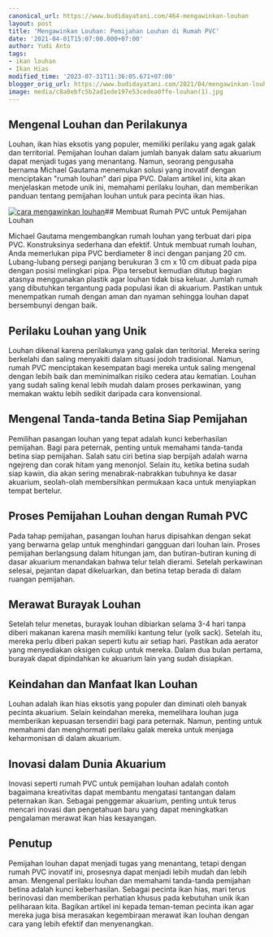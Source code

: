 ```yaml
---
canonical_url: https://www.budidayatani.com/464-mengawinkan-louhan
layout: post
title: 'Mengawinkan Louhan: Pemijahan Louhan di Rumah PVC'
date: '2021-04-01T15:07:00.000+07:00'
author: Yudi Anto
tags:
- ikan louhan
- Ikan Hias
modified_time: '2023-07-31T11:36:05.671+07:00'
blogger_orig_url: https://www.budidayatani.com/2021/04/mengawinkan-louhan-bersemi-kasih-di.html
image: media/c8a0ebfc5b2ad1ede197e53cedea0ffe-louhan(1).jpg
---
```

## Mengenal Louhan dan Perilakunya

Louhan, ikan hias eksotis yang populer, memiliki perilaku yang agak galak dan territorial. Pemijahan louhan dalam jumlah banyak dalam satu akuarium dapat menjadi tugas yang menantang. Namun, seorang pengusaha bernama Michael Gautama menemukan solusi yang inovatif dengan menciptakan "rumah louhan" dari pipa PVC. Dalam artikel ini, kita akan menjelaskan metode unik ini, memahami perilaku louhan, dan memberikan panduan tentang pemijahan louhan untuk para pecinta ikan hias.

[![cara mengawinkan louhan](https://blogger.googleusercontent.com/img/b/R29vZ2xl/AVvXsEiIqgWUYQMmkzHziPZamPwURpTCuD-whSCoR-GJbHQuDsR5FkoS4STLO0_KfmLQOEnaqR5cFdInNGzs-_dYiZSAlwrBDNLosE-ZOuqL7YZLNi2YtOwj_HU17rPjxJmRDhI7MXWZgD4jT2WJcbLm4yBOzyM4NriH5U3YJMGiIMmQlczG3D0hJ9s48DwaY_j4/w640-h360/louhan(1).jpg)](https://blogger.googleusercontent.com/img/b/R29vZ2xl/AVvXsEiIqgWUYQMmkzHziPZamPwURpTCuD-whSCoR-GJbHQuDsR5FkoS4STLO0_KfmLQOEnaqR5cFdInNGzs-_dYiZSAlwrBDNLosE-ZOuqL7YZLNi2YtOwj_HU17rPjxJmRDhI7MXWZgD4jT2WJcbLm4yBOzyM4NriH5U3YJMGiIMmQlczG3D0hJ9s48DwaY_j4/s2133/louhan(1).jpg)## Membuat Rumah PVC untuk Pemijahan Louhan

Michael Gautama mengembangkan rumah louhan yang terbuat dari pipa PVC. Konstruksinya sederhana dan efektif. Untuk membuat rumah louhan, Anda memerlukan pipa PVC berdiameter 8 inci dengan panjang 20 cm. Lubang-lubang persegi panjang berukuran 3 cm x 10 cm dibuat pada pipa dengan posisi melingkari pipa. Pipa tersebut kemudian ditutup bagian atasnya menggunakan plastik agar louhan tidak bisa keluar. Jumlah rumah yang dibutuhkan tergantung pada populasi ikan di akuarium. Pastikan untuk menempatkan rumah dengan aman dan nyaman sehingga louhan dapat bersembunyi dengan baik.

## Perilaku Louhan yang Unik

Louhan dikenal karena perilakunya yang galak dan teritorial. Mereka sering berkelahi dan saling menyakiti dalam situasi jodoh tradisional. Namun, rumah PVC menciptakan kesempatan bagi mereka untuk saling mengenal dengan lebih baik dan meminimalkan risiko cedera atau kematian. Louhan yang sudah saling kenal lebih mudah dalam proses perkawinan, yang memakan waktu lebih sedikit daripada cara konvensional.

## Mengenal Tanda-tanda Betina Siap Pemijahan

Pemilihan pasangan louhan yang tepat adalah kunci keberhasilan pemijahan. Bagi para peternak, penting untuk memahami tanda-tanda betina siap pemijahan. Salah satu ciri betina siap berpijah adalah warna ngejreng dan corak hitam yang menonjol. Selain itu, ketika betina sudah siap kawin, dia akan sering menabrak-nabrakkan tubuhnya ke dasar akuarium, seolah-olah membersihkan permukaan kaca untuk menyiapkan tempat bertelur.

## Proses Pemijahan Louhan dengan Rumah PVC

Pada tahap pemijahan, pasangan louhan harus dipisahkan dengan sekat yang berwarna gelap untuk menghindari gangguan dari louhan lain. Proses pemijahan berlangsung dalam hitungan jam, dan butiran-butiran kuning di dasar akuarium menandakan bahwa telur telah dierami. Setelah perkawinan selesai, pejantan dapat dikeluarkan, dan betina tetap berada di dalam ruangan pemijahan.

## Merawat Burayak Louhan

Setelah telur menetas, burayak louhan dibiarkan selama 3-4 hari tanpa diberi makanan karena masih memiliki kantung telur (yolk sack). Setelah itu, mereka perlu diberi pakan seperti kutu air setiap hari. Pastikan ada aerator yang menyediakan oksigen cukup untuk mereka. Dalam dua bulan pertama, burayak dapat dipindahkan ke akuarium lain yang sudah disiapkan.

## Keindahan dan Manfaat Ikan Louhan

Louhan adalah ikan hias eksotis yang populer dan diminati oleh banyak pecinta akuarium. Selain keindahan mereka, memelihara louhan juga memberikan kepuasan tersendiri bagi para peternak. Namun, penting untuk memahami dan menghormati perilaku galak mereka untuk menjaga keharmonisan di dalam akuarium.

## Inovasi dalam Dunia Akuarium

Inovasi seperti rumah PVC untuk pemijahan louhan adalah contoh bagaimana kreativitas dapat membantu mengatasi tantangan dalam peternakan ikan. Sebagai penggemar akuarium, penting untuk terus mencari inovasi dan pengetahuan baru yang dapat meningkatkan pengalaman merawat ikan hias kesayangan.

## Penutup

Pemijahan louhan dapat menjadi tugas yang menantang, tetapi dengan rumah PVC inovatif ini, prosesnya dapat menjadi lebih mudah dan lebih aman. Mengenal perilaku louhan dan memahami tanda-tanda pemijahan betina adalah kunci keberhasilan. Sebagai pecinta ikan hias, mari terus berinovasi dan memberikan perhatian khusus pada kebutuhan unik ikan peliharaan kita. Bagikan artikel ini kepada teman-teman pecinta ikan agar mereka juga bisa merasakan kegembiraan merawat ikan louhan dengan cara yang lebih efektif dan menyenangkan.

